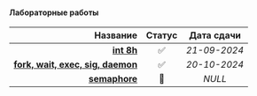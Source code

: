 #### Лабораторные работы

| **Название** | **Статус** | **Дата сдачи** |
|-:|:-:|:-:|
| [**int 8h**](https://github.com/unaun0/bmstu-os/tree/main/sem1/lab-int8h) |✅|_21-09-2024_|
| [**fork, wait, exec, sig, daemon**](https://github.com/unaun0/bmstu-os/tree/main/sem1/lab-fork)|✅|_20-10-2024_|
| [**semaphore**](https://github.com/unaun0/bmstu-os/tree/main/sem1/)|🔄|_NULL_|
